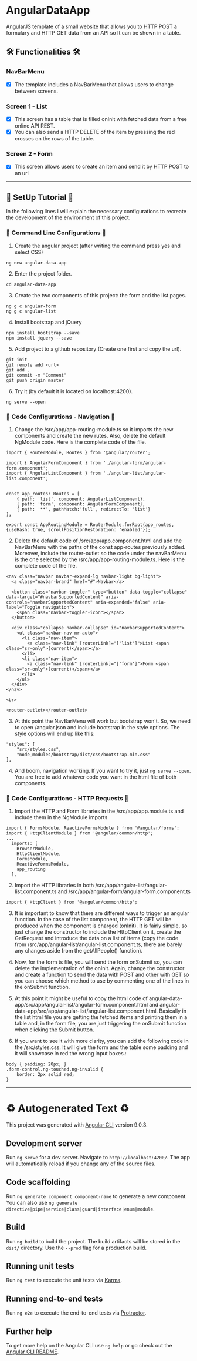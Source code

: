 # AngularDataApp
AngularJS template of a small website that allows you to HTTP POST a formulary and HTTP GET data from an API so It can be shown in a table.

## :hammer_and_wrench: Functionalities :hammer_and_wrench:
### NavBarMenu
- [x] The template includes a NavBarMenu that allows users to change between screens.

### Screen 1 - List
- [x] This screen has a table that is filled onInit with fetched data from a free online API REST.
- [x] You can also send a HTTP DELETE of the item by pressing the red crosses on the rows of the table.

### Screen 2 - Form
- [x] This screen allows users to create an item and send it by HTTP POST to an url

-------------------------------------------------------------------------------------------

## :rocket: SetUp Tutorial :rocket:
In the following lines I will explain the necessary configurations to recreate the development of the environment of this project.

### :wrench: Command Line Configurations :wrench:
1) Create the angular project (after writing the command press yes and select CSS)
```
ng new angular-data-app
```

2) Enter the project folder.
```
cd angular-data-app
```

3) Create the two components of this project: the form and the list pages.
```
ng g c angular-form
ng g c angular-list
```

4) Install bootstrap and jQuery
```
npm install bootstrap --save
npm install jquery --save
```

5) Add project to a github repository (Create one first and copy the url).
```
git init
git remote add <url>
git add .
git commit -m "Comment"
git push origin master
```

6) Try it (by default it is located on localhost:4200).
```
ng serve --open
```
  
### :wrench: Code Configurations - Navigation :wrench:

1) Change the /src/app/app-routing-module.ts so it imports the new components and create the new rutes. Also, delete the default NgModule code. Here is the complete code of the file.
```
import { RouterModule, Routes } from '@angular/router';

import { AngularFormComponent } from './angular-form/angular-form.component';
import { AngularListComponent } from './angular-list/angular-list.component';


const app_routes: Routes = [
    { path: 'list', component: AngularListComponent},
    { path: 'form', component: AngularFormComponent},
    { path: '**', pathMatch:'full', redirectTo: 'list'}
];

export const AppRoutingModule = RouterModule.forRoot(app_routes, {useHash: true, scrollPositionRestoration: 'enabled'});
```

2) Delete the default code of /src/app/app.component.html and add the NavBarMenu with the paths of the const app-routes previously added. Moreover, include the router-outlet so the code under the navBarMenu is the one selected by the /src/app/app-routing-module.ts. Here is the complete code of the file.

```
<nav class="navbar navbar-expand-lg navbar-light bg-light">
  <a class="navbar-brand" href="#">Navbar</a>

  <button class="navbar-toggler" type="button" data-toggle="collapse" data-target="#navbarSupportedContent" aria-controls="navbarSupportedContent" aria-expanded="false" aria-label="Toggle navigation">
    <span class="navbar-toggler-icon"></span>
  </button>

  <div class="collapse navbar-collapse" id="navbarSupportedContent">
    <ul class="navbar-nav mr-auto">
      <li class="nav-item">
        <a class="nav-link" [routerLink]="['list']">List <span class="sr-only">(current)</span></a>
      </li>
      <li class="nav-item">
        <a class="nav-link" [routerLink]="['form']">Form <span class="sr-only">(current)</span></a>
      </li>
    </ul>
  </div>
</nav>

<br>

<router-outlet></router-outlet>
```

3) At this point the NavBarMenu will work but bootstrap won't. So, we need to open /angular.json and include bootstrap in the style options. The style options will end up like this:
```
"styles": [
    "src/styles.css",
    "node_modules/bootstrap/dist/css/bootstrap.min.css"
],
```

4) And boom, navigation working. If you want to try it, just `ng serve --open`. You are free to add whatever code you want in the html file of both components.

### :wrench: Code Configurations - HTTP Requests :wrench:

1) Import the HTTP and Form libraries in the /src/app/app.module.ts and include them in the NgModule imports
```
import { FormsModule, ReactiveFormsModule } from '@angular/forms';
import { HttpClientModule } from '@angular/common/http';
...
  imports: [
    BrowserModule,
    HttpClientModule,
    FormsModule,
    ReactiveFormsModule,
    app_routing
  ],
```

2) Import the HTTP libraries in both /src/app/angular-list/angular-list.component.ts and /src/app/angular-form/angular-form.component.ts
```
import { HttpClient } from '@angular/common/http';
```

3) It is important to know that there are different ways to trigger an angular function. In the case of the list component, the HTTP GET will be produced when the component is charged (onInit). It is fairly simple, so just change the constructor to include the HttpClient on it, create the GetRequest and introduce the data on a list of items (copy the code from /src/app/angular-list/angular-list.component.ts, there are barely any changes aside from the getAllPeople() function).

4) Now, for the form ts file, you will send the form onSubmit so, you can delete the implementation of the onInit. Again, change the constructor and create a function to send the data with POST and other with GET so you can choose which method to use by commenting one of the lines in the onSubmit function.

5) At this point it might be useful to copy the html code of angular-data-app/src/app/angular-list/angular-form.component.html and angular-data-app/src/app/angular-list/angular-list.component.html. Basically in the list html file you are getting the fetched items and printing them in a table and, in the form file, you are just triggering the onSubmit function when clicking the Submit button.

6) If you want to see it with more clarity, you can add the following code in the /src/styles.css. It will give the form and the table some padding and it will showcase in red the wrong input boxes.:
```
body { padding: 20px; }
.form-control.ng-touched.ng-invalid {
    border: 2px solid red;
}
```


---

# :recycle: Autogenerated Text :recycle:

This project was generated with [Angular CLI](https://github.com/angular/angular-cli) version 9.0.3.

## Development server

Run `ng serve` for a dev server. Navigate to `http://localhost:4200/`. The app will automatically reload if you change any of the source files.

## Code scaffolding

Run `ng generate component component-name` to generate a new component. You can also use `ng generate directive|pipe|service|class|guard|interface|enum|module`.

## Build

Run `ng build` to build the project. The build artifacts will be stored in the `dist/` directory. Use the `--prod` flag for a production build.

## Running unit tests

Run `ng test` to execute the unit tests via [Karma](https://karma-runner.github.io).

## Running end-to-end tests

Run `ng e2e` to execute the end-to-end tests via [Protractor](http://www.protractortest.org/).

## Further help

To get more help on the Angular CLI use `ng help` or go check out the [Angular CLI README](https://github.com/angular/angular-cli/blob/master/README.md).
